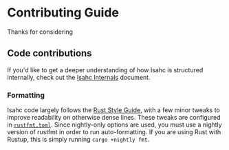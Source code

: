 # Contributing Guide

Thanks for considering

## Code contributions

If you'd like to get a deeper understanding of how Isahc is structured internally, check out the [Isahc Internals] document.

### Formatting

Isahc code largely follows the [Rust Style Guide], with a few minor tweaks to improve readability on otherwise dense lines. These tweaks are configured in [`rustfmt.toml`](rustfmt.toml). Since nightly-only options are used, you must use a nightly version of rustfmt in order to run auto-formatting. If you are using Rust with Rustup, this is simply running `cargo +nightly fmt`.


[Isahc Internals]: INTERNALS.md
[Rust Style Guide]: https://github.com/rust-dev-tools/fmt-rfcs/blob/master/guide/guide.md
